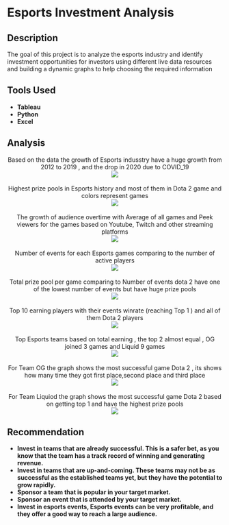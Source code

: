 <h1>Esports Investment Analysis</h1>


<h2>Description</h2>
The goal of this project is to analyze the esports industry and identify investment opportunities for investors using different live data resources and building a dynamic graphs to help choosing the required information
<br />


<h2>Tools Used</h2>

- <b>Tableau</b> 
- <b>Python</b>
- <b>Excel</b>


<h2>Analysis</h2>

<p align="center">
Based on the data the growth of Esports indusstry have a huge growth from 2012 to 2019 , and the drop in 2020 due to COVID_19 <br/>
<img src="https://i.imgur.com/oOswXQ1.png"/>
<br />
<br />
Highest prize pools in Esports history and most of them in Dota 2 game and colors represent games <br/>
<img src="https://i.imgur.com/u64fQ1K.png"/>
<br />
<br />
The growth of audience overtime with Average of all games and Peek viewers for the games based on Youtube, Twitch and other streaming platforms <br/>
<img src="https://i.imgur.com/5ijweI9.png"/>
<br />
<br />
Number of events for each Esports games comparing to the number of active players  <br/>
<img src="https://i.imgur.com/fzP40WN.png"/>
<br />
<br />
Total prize pool per game comparing to Number of events dota 2 have one of the lowest number of events but have huge prize pools<br/>
<img src="https://i.imgur.com/7mfFQUA.png"/>
<br />
<br />
Top 10 earning players with their events winrate (reaching Top 1 ) and all of them Dota 2 players <br/>
<img src="https://i.imgur.com/vTFSMW1.png"/>
<br />
<br />
Top Esports teams based on total earning , the top 2 almost equal , OG joined 3 games and Liquid 9 games <br/>
<img src="https://i.imgur.com/I4BlT6J.png"/>
<br />
<br />
For Team OG the graph shows the most successful game Dota 2 , its shows how many time they got first place,second place and third place <br/>
<img src="https://i.imgur.com/ekd4HlY.png"/>
<br />
<br />
For Team Liquiod the graph shows the most successful game Dota 2 based on getting top 1 and have the highest prize pools <br/>
<img src="https://i.imgur.com/WgRlgYx.png"/>
</p>

<h2>Recommendation</h2>

- <b>Invest in teams that are already successful. This is a safer bet, as you know that the team has a track record of winning and generating revenue.</b> 
- <b>Invest in teams that are up-and-coming. These teams may not be as successful as the established teams yet, but they have the potential to grow rapidly. </b>
- <b>Sponsor a team that is popular in your target market.</b>
- <b>Sponsor an event that is attended by your target market. </b> 
- <b>Invest in esports events, Esports events can be very profitable, and they offer a good way to reach a large audience. </b>


<!--
 ```diff
- text in red
+ text in green
! text in orange
# text in gray
@@ text in purple (and bold)@@
```
--!>
